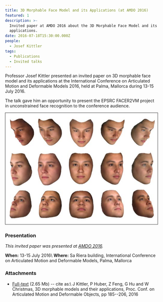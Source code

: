 ```yaml
---
title: 3D Morphable Face Model and its Applications (at AMDO 2016)
featured: 1
description: >-
  Invited paper at AMDO 2016 about the 3D Morphable Face Model and its
  applications.
date: 2016-07-18T15:30:00.000Z
people:
  - Josef Kittler
tags:
  - Publications
  - Invited talks
---
```


Professor Josef Kittler presented an invited paper on 3D morphable face model
and its applications at the International Conference on Articulated Motion and
Deformable Models 2016, held at Palma, Mallorca during 13-15 July 2016.

The talk gave him an opportunity to present the EPSRC FACER2VM project in
unconstrained face recognition to the conference audience.

![3DMM and its applications](/images/3DMM-and-its-applications.jpg)


### Presentation

*This invited paper was presented at [AMDO 2016][AMDO].*

**When:** 13-15 July 2016\\
**Where:** Sa Riera building, International Conference on Articulated Motion and
Deformable Models, Palma, Mallorca


### Attachments

* [Full-text][FULLTEXT] (2.65 Mb) -- cite as:\\
J Kittler, P Huber, Z Feng, G Hu and W Christmas, 3D morphable models and their
applications, Proc. Conf. on  Articulated Motion and Deformable Objects, pp
185--206, 2016



[AMDO]: http://amdo2016.uib.es/index.php/invited-speakers/
[FULLTEXT]: //ln.facer2vm.org/amdo2016-3dmfm_pdf
